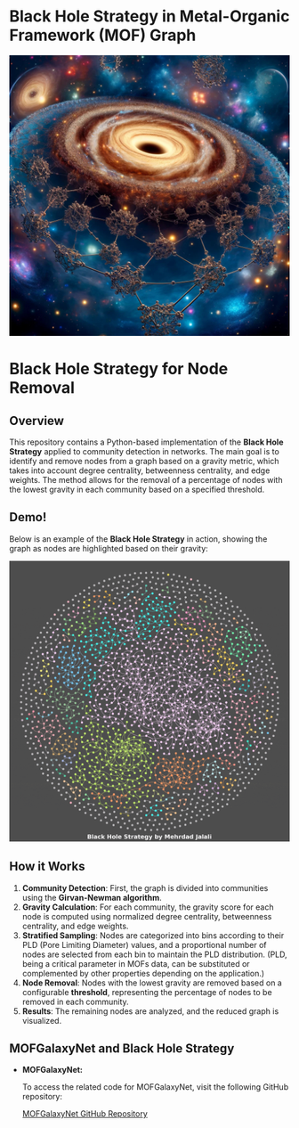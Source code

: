 # Black Hole Strategy in Metal-Organic Framework (MOF) Graph

<p align="center">
    <img src="BH.jpg" alt="Black Hole Strategy in Metal-Organic Framework (MOF) Graph based on MOFGalaxyNet" width="600">
</p>


# Black Hole Strategy for Node Removal

## Overview
This repository contains a Python-based implementation of the **Black Hole Strategy** applied to community detection in networks. The main goal is to identify and remove nodes from a graph based on a gravity metric, which takes into account degree centrality, betweenness centrality, and edge weights. The method allows for the removal of a percentage of nodes with the lowest gravity in each community based on a specified threshold.

## Demo!
Below is an example of the **Black Hole Strategy** in action, showing the graph as nodes are highlighted based on their gravity:


<p align="center">
    <img src="Animated_BH_txt_shorter.gif" alt="Black Hole Strategy in Metal-Organic Framework (MOF) Graph based on MOFGalaxyNet" width="600">
</p>


## How it Works

1. **Community Detection**: First, the graph is divided into communities using the **Girvan-Newman algorithm**.
2. **Gravity Calculation**: For each community, the gravity score for each node is computed using normalized degree centrality, betweenness centrality, and edge weights.
3. **Stratified Sampling**: Nodes are categorized into bins according to their PLD (Pore Limiting Diameter) values, and a proportional number of nodes are selected from each bin to maintain the PLD distribution. (PLD, being a critical parameter in MOFs data, can be substituted or complemented by other properties depending on the application.)
4. **Node Removal**: Nodes with the lowest gravity are removed based on a configurable **threshold**, representing the percentage of nodes to be removed in each community.
5. **Results**: The remaining nodes are analyzed, and the reduced graph is visualized.



## MOFGalaxyNet and Black Hole Strategy
- **MOFGalaxyNet:**
    <p>To access the related code for MOFGalaxyNet, visit the following GitHub repository:</p>
    <a href="https://github.com/MehrdadJalali-KIT/MOFGalaxyNet">MOFGalaxyNet GitHub Repository</a>




